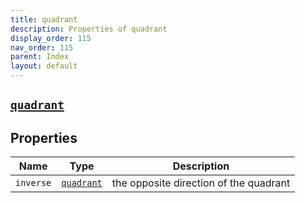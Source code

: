 ```yaml
---
title: quadrant
description: Properties of quadrant
display_order: 115
nav_order: 115
parent: Index
layout: default
---
```


##  [`quadrant`](./quadrant.html) 
## Properties
| Name | Type | Description |
|------|------|-------------|
| `inverse` | [`quadrant`](./quadrant.html) | the opposite direction of the quadrant |


